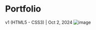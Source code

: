 # Portfolio

v1 (HTML5 - CSS3) | Oct 2, 2024
![image](https://github.com/user-attachments/assets/bb5a99c2-3b73-4242-ac2a-27adcba779fe)





